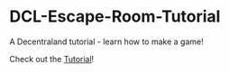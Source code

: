 # DCL-Escape-Room-Tutorial
A Decentraland tutorial - learn how to make a game!

Check out the [Tutorial](https://hardlydifficult.github.io/dcl-escape-room-tutorial/)!

